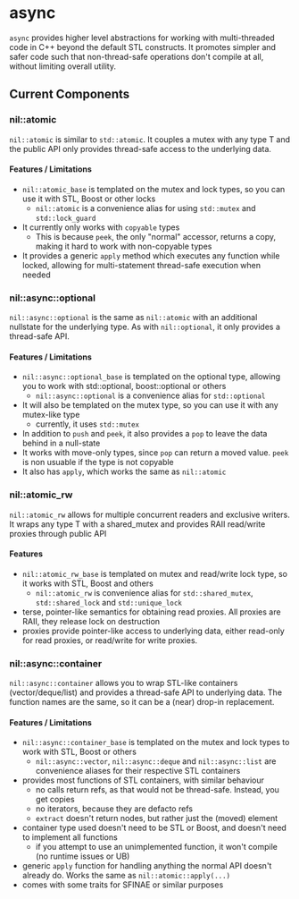 # async
`async` provides higher level abstractions for working with multi-threaded code in C++ beyond the default STL constructs. It promotes simpler and safer code such that non-thread-safe operations don't compile at all, without limiting overall utility.

## Current Components

### nil::atomic

`nil::atomic` is similar to `std::atomic`. It couples a mutex with any type T and the public API only provides thread-safe access to the underlying data. 

#### Features / Limitations
- `nil::atomic_base` is templated on the mutex and lock types, so you can use it with STL, Boost or other locks
  - `nil::atomic` is a convenience alias for using `std::mutex` and `std::lock_guard`
- It currently only works with `copyable` types
  - This is because `peek`, the only "normal" accessor, returns a copy, making it hard to work with non-copyable types
- It provides a generic `apply` method which executes any function while locked, allowing for multi-statement thread-safe execution when needed

### nil::async::optional

`nil::async::optional` is the same as `nil::atomic` with an additional nullstate for the underlying type. As with `nil::optional`, it only provides a thread-safe API.

#### Features / Limitations
- `nil::async::optional_base` is templated on the optional type, allowing you to work with std::optional, boost::optional or others
  - `nil::async::optional` is a convenience alias for `std::optional`
- It will also be templated on the mutex type, so you can use it with any mutex-like type
  - currently, it uses `std::mutex`
- In addition to `push` and `peek`, it also provides a `pop` to leave the data behind in a null-state
- It works with move-only types, since `pop` can return a moved value. `peek` is non usuable if the type is not copyable
- It also has `apply`, which works the same as `nil::atomic`

### nil::atomic_rw

`nil::atomic_rw` allows for multiple concurrent readers and exclusive writers. It wraps any type T with a shared_mutex and provides RAII read/write proxies through public API

#### Features
- `nil::atomic_rw_base` is templated on mutex and read/write lock type, so it works with STL, Boost and others
  - `nil::atomic_rw` is convenience alias for `std::shared_mutex`, `std::shared_lock` and `std::unique_lock` 
- terse, pointer-like semantics for obtaining read proxies. All proxies are RAII, they release lock on destruction
- proxies provide pointer-like access to underlying data, either read-only for read proxies, or read/write for write proxies.

### nil::async::container

`nil::async::container` allows you to wrap STL-like containers (vector/deque/list) and provides a thread-safe API to underlying data. The function names are the same, so it can be a (near) drop-in replacement.

#### Features / Limitations
- `nil::async::container_base` is templated on the mutex and lock types to work with STL, Boost or others
  - `nil::async::vector`, `nil::async::deque` and `nil::async::list` are convenience aliases for their respective STL containers
- provides most functions of STL containers, with similar behaviour
  - no calls return refs, as that would not be thread-safe. Instead, you get copies   
  - no iterators, because they are defacto refs
  - `extract` doesn't return nodes, but rather just the (moved) element
- container type used doesn't need to be STL or Boost, and doesn't need to implement all functions
  - if you attempt to use an unimplemented function, it won't compile (no runtime issues or UB)
- generic `apply` function for handling anything the normal API doesn't already do. Works the same as `nil::atomic::apply(...)`
- comes with some traits for SFINAE or similar purposes
